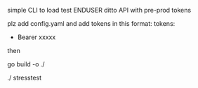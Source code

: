 simple CLI to load test ENDUSER ditto API with pre-prod tokens

plz add config.yaml and add tokens in this format:
tokens:
- Bearer xxxxx

then


go build -o ./<name>

./<name> stresstest <URL> <INT>